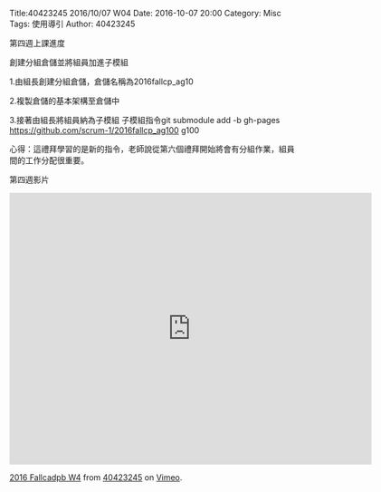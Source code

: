 Title:40423245 2016/10/07 W04
Date: 2016-10-07 20:00
Category: Misc
Tags: 使用導引
Author: 40423245

第四週上課進度

創建分組倉儲並將組員加進子模組

1.由組長創建分組倉儲，倉儲名稱為2016fallcp_ag10

2.複製倉儲的基本架構至倉儲中

3.接著由組長將組員納為子模組
子模組指令git submodule add -b gh-pages https://github.com/scrum-1/2016fallcp_ag100 g100 

心得：這禮拜學習的是新的指令，老師說從第六個禮拜開始將會有分組作業，組員間的工作分配很重要。

第四週影片
<iframe src="https://player.vimeo.com/video/187448384" width="640" height="480" frameborder="0" webkitallowfullscreen mozallowfullscreen allowfullscreen></iframe>
<p><a href="https://vimeo.com/187448384">2016 Fallcadpb W4</a> from <a href="https://vimeo.com/user47996237">40423245</a> on <a href="https://vimeo.com">Vimeo</a>.</p>
